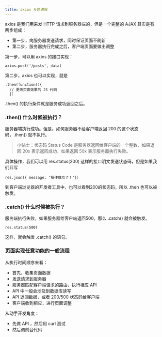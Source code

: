 ```yaml
---
title: axios 专题讲解
---
```


axios 是我们用来发 HTTP 请求到服务器端的，但是一个完整的
AJAX 其实是有两步组成：

- 第一步，向服务器发送请求，同时保证页面不刷新
- 第二步，服务器执行完成之后，客户端页面要做出调整

第一步，可以用 axios 的接口实现：

```
axios.post('/posts', data)
```

第二步，axios 也可以实现，就是

```
.then(function(){
  // 更改页面效果的 JS 代码
  })
```

.then() 的执行条件就是服务成功返回之后。


### .then() 什么时候被执行？

服务器端执行成功。但是，如何服务器不给客户端返回 200 的这个状态码，.then() 就不执行。

>小贴士：状态码
> Status Code 是服务器返回给客户端的一个整数，如果返回
20x 表示返回成功，如果返回 50x 表示服务器执行失败。

具体操作，我们可以用 res.status(200) 这样的接口明文发送状态码，但是如果我们只写

```
res.json({ message: '操作成功了！'})
```

到客户端浏览器的开发者工具中，也可以看到200的状态码，所以 .then 也可以被触发。



### .catch() 什么时候被执行？

服务端执行失败。如果服务器给客户端返回500，那么 .catch() 就会被触发。


```
res.status(500)
```

这样，就会触发 .catch() 的语句。


### 页面实现任意功能的一般流程

从执行时间顺序来看：

- 首先，收集页面数据
- 发送请求到服务器
- 服务器匹配客户端请求的路由，执行相应 API
- API 中一般会涉及到数据库读写
- API 返回数据，或者 200/500 状态码给客户端
- 客户端收到相应，进行页面调整

从动手开发角度：

- 先做 API ，然后用 curl 测试
- 然后调前台代码
